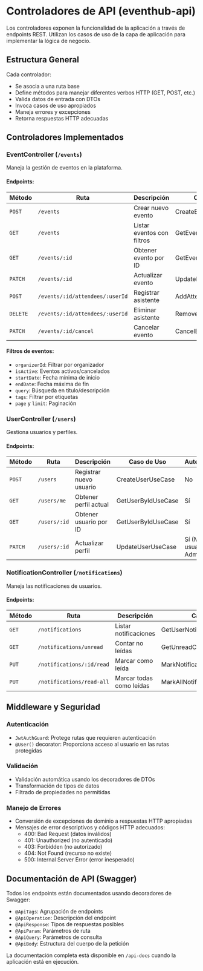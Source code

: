 # Controladores de API (eventhub-api)

Los controladores exponen la funcionalidad de la aplicación a través de endpoints REST. Utilizan los casos de uso de la capa de aplicación para implementar la lógica de negocio.

## Estructura General

Cada controlador:
- Se asocia a una ruta base
- Define métodos para manejar diferentes verbos HTTP (GET, POST, etc.)
- Valida datos de entrada con DTOs
- Invoca casos de uso apropiados
- Maneja errores y excepciones
- Retorna respuestas HTTP adecuadas

## Controladores Implementados

### EventController (`/events`)

Maneja la gestión de eventos en la plataforma.

#### Endpoints:

| Método | Ruta | Descripción | Caso de Uso | Autenticación |
|--------|------|-------------|------------|---------------|
| `POST` | `/events` | Crear nuevo evento | CreateEventUseCase | Sí |
| `GET` | `/events` | Listar eventos con filtros | GetEventsUseCase | No |
| `GET` | `/events/:id` | Obtener evento por ID | GetEventByIdUseCase | No |
| `PATCH` | `/events/:id` | Actualizar evento | UpdateEventUseCase | Sí (Organizador) |
| `POST` | `/events/:id/attendees/:userId` | Registrar asistente | AddAttendeeUseCase | Sí |
| `DELETE` | `/events/:id/attendees/:userId` | Eliminar asistente | RemoveAttendeeUseCase | Sí |
| `PATCH` | `/events/:id/cancel` | Cancelar evento | CancelEventUseCase | Sí (Organizador) |

#### Filtros de eventos:
- `organizerId`: Filtrar por organizador
- `isActive`: Eventos activos/cancelados
- `startDate`: Fecha mínima de inicio
- `endDate`: Fecha máxima de fin
- `query`: Búsqueda en título/descripción
- `tags`: Filtrar por etiquetas
- `page` y `limit`: Paginación

### UserController (`/users`)

Gestiona usuarios y perfiles.

#### Endpoints:

| Método | Ruta | Descripción | Caso de Uso | Autenticación |
|--------|------|-------------|------------|---------------|
| `POST` | `/users` | Registrar nuevo usuario | CreateUserUseCase | No |
| `GET` | `/users/me` | Obtener perfil actual | GetUserByIdUseCase | Sí |
| `GET` | `/users/:id` | Obtener usuario por ID | GetUserByIdUseCase | Sí |
| `PATCH` | `/users/:id` | Actualizar perfil | UpdateUserUseCase | Sí (Mismo usuario o Admin) |

### NotificationController (`/notifications`)

Maneja las notificaciones de usuarios.

#### Endpoints:

| Método | Ruta | Descripción | Caso de Uso | Autenticación |
|--------|------|-------------|------------|---------------|
| `GET` | `/notifications` | Listar notificaciones | GetUserNotificationsUseCase | Sí |
| `GET` | `/notifications/unread` | Contar no leídas | GetUnreadCountUseCase | Sí |
| `PUT` | `/notifications/:id/read` | Marcar como leída | MarkNotificationReadUseCase | Sí |
| `PUT` | `/notifications/read-all` | Marcar todas como leídas | MarkAllNotificationsReadUseCase | Sí |

## Middleware y Seguridad

### Autenticación

- `JwtAuthGuard`: Protege rutas que requieren autenticación
- `@User()` decorator: Proporciona acceso al usuario en las rutas protegidas

### Validación

- Validación automática usando los decoradores de DTOs
- Transformación de tipos de datos
- Filtrado de propiedades no permitidas

### Manejo de Errores

- Conversión de excepciones de dominio a respuestas HTTP apropiadas
- Mensajes de error descriptivos y códigos HTTP adecuados:
  - 400: Bad Request (datos inválidos)
  - 401: Unauthorized (no autenticado)
  - 403: Forbidden (no autorizado)
  - 404: Not Found (recurso no existe)
  - 500: Internal Server Error (error inesperado)

## Documentación de API (Swagger)

Todos los endpoints están documentados usando decoradores de Swagger:
- `@ApiTags`: Agrupación de endpoints
- `@ApiOperation`: Descripción del endpoint
- `@ApiResponse`: Tipos de respuestas posibles
- `@ApiParam`: Parámetros de ruta
- `@ApiQuery`: Parámetros de consulta
- `@ApiBody`: Estructura del cuerpo de la petición

La documentación completa está disponible en `/api-docs` cuando la aplicación está en ejecución. 